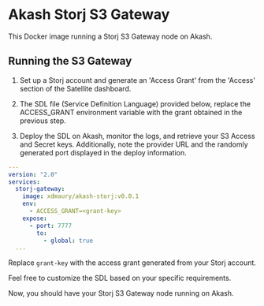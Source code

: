 # Akash Storj S3 Gateway

This Docker image running a Storj S3 Gateway node on Akash.


## Running the S3 Gateway

1. Set up a Storj account and generate an 'Access Grant' from the 'Access' section of the Satellite dashboard. 

2. The SDL file  (Service Definition Language) provided below, replace the ACCESS_GRANT environment variable with the grant obtained in the previous step.

3. Deploy the SDL on Akash, monitor the logs, and retrieve your S3 Access and Secret keys. Additionally, note the provider URL and the randomly generated port displayed in the deploy information.

```yml
---
version: "2.0"
services:
  storj-gateway:
    image: xdmaury/akash-storj:v0.0.1
    env: 
      - ACCESS_GRANT=<grant-key>
    expose:
      - port: 7777
        to:
          - global: true
  ...
```
Replace `grant-key` with the access grant generated from your Storj account.


Feel free to customize the SDL based on your specific requirements.

Now, you should have your Storj S3 Gateway node running on Akash.